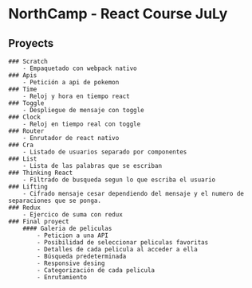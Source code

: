 # NorthCamp - React Course JuLy

## Proyects 
    ### Scratch
        - Empaquetado con webpack nativo
    ### Apis
        - Petición a api de pokemon
    ### Time
        - Reloj y hora en tiempo react 
    ### Toggle
        - Despliegue de mensaje con toggle
    ### Clock 
        - Reloj en tiempo real con toggle
    ### Router 
        - Enrutador de react nativo
    ### Cra 
        - Listado de usuarios separado por componentes
    ### List
        - Lista de las palabras que se escriban
    ### Thinking React
        - Filtrado de busqueda segun lo que escriba el usuario
    ### Lifting
        - Cifrado mensaje cesar dependiendo del mensaje y el numero de separaciones que se ponga.
    ### Redux
        - Ejercico de suma con redux
    ### Final proyect
        #### Galeria de peliculas
            - Peticion a una API
            - Posibilidad de seleccionar peliculas favoritas
            - Detalles de cada pelicula al acceder a ella
            - Búsqueda predeterminada
            - Responsive desing
            - Categorización de cada pelicula
            - Enrutamiento
    

